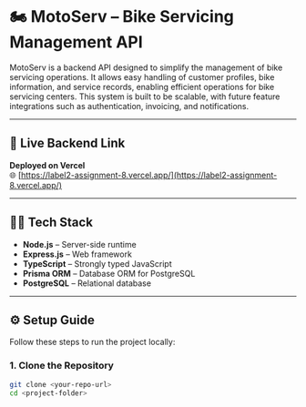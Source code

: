 # 🏍️ MotoServ – Bike Servicing Management API

MotoServ is a backend API designed to simplify the management of bike servicing operations. It allows easy handling of customer profiles, bike information, and service records, enabling efficient operations for bike servicing centers. This system is built to be scalable, with future feature integrations such as authentication, invoicing, and notifications.

---

## 🔗 Live Backend Link

**Deployed on Vercel**  
🌐  [https://label2-assignment-8.vercel.app/](https://label2-assignment-8.vercel.app/)

--- 

## 🧑‍💻 Tech Stack

- **Node.js** – Server-side runtime
- **Express.js** – Web framework
- **TypeScript** – Strongly typed JavaScript
- **Prisma ORM** – Database ORM for PostgreSQL
- **PostgreSQL** – Relational database

---

## ⚙️ Setup Guide

Follow these steps to run the project locally:

### 1. Clone the Repository

```bash
git clone <your-repo-url>
cd <project-folder>
















